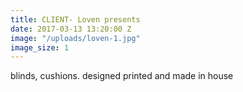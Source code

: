 ```yaml
---
title: CLIENT- Loven presents
date: 2017-03-13 13:20:00 Z
image: "/uploads/loven-1.jpg"
image_size: 1
---
```


blinds, cushions. designed printed and made in house
